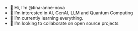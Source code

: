 - 👋 Hi, I’m @tina-anne-nova
- 👀 I’m interested in AI, GenAI, LLM and Quantum Computing
- 🌱 I’m currently learning everything.
- 💞️ I’m looking to collaborate on open source projects

<!---
tina-anne-nova/tina-anne-nova is a ✨ special ✨ repository because its `README.md` (this file) appears on your GitHub profile.
You can click the Preview link to take a look at your changes.
--->
